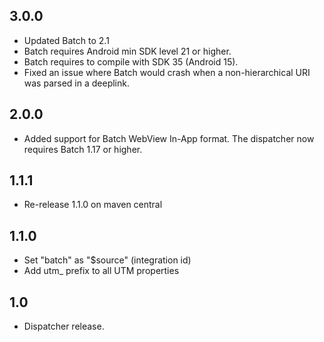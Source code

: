 3.0.0
-----

* Updated Batch to 2.1
* Batch requires Android min SDK level 21 or higher.
* Batch requires to compile with SDK 35 (Android 15).
* Fixed an issue where Batch would crash when a non-hierarchical URI was parsed in a deeplink.

2.0.0
-----

 * Added support for Batch WebView In-App format. The dispatcher now requires Batch 1.17 or higher.

1.1.1
-----

 * Re-release 1.1.0 on maven central

1.1.0
-----

 * Set "batch" as "$source" (integration id)
 * Add utm_ prefix to all UTM properties

1.0
-----

 * Dispatcher release.
